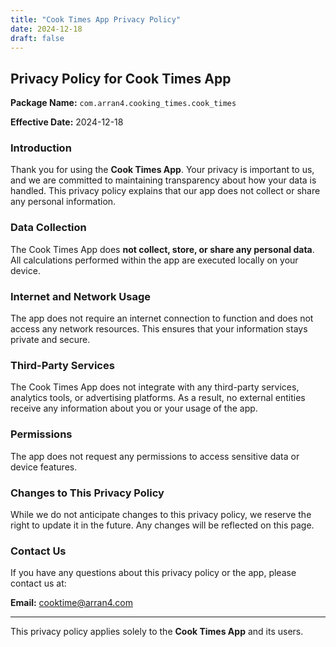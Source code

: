 ```yaml
---
title: "Cook Times App Privacy Policy"
date: 2024-12-18
draft: false
---
```


## Privacy Policy for Cook Times App

**Package Name:** `com.arran4.cooking_times.cook_times`

**Effective Date:** 2024-12-18

### Introduction
Thank you for using the **Cook Times App**. Your privacy is important to us, and we are committed to maintaining transparency about how your data is handled. This privacy policy explains that our app does not collect or share any personal information.

### Data Collection
The Cook Times App does **not collect, store, or share any personal data**. All calculations performed within the app are executed locally on your device.

### Internet and Network Usage
The app does not require an internet connection to function and does not access any network resources. This ensures that your information stays private and secure.

### Third-Party Services
The Cook Times App does not integrate with any third-party services, analytics tools, or advertising platforms. As a result, no external entities receive any information about you or your usage of the app.

### Permissions
The app does not request any permissions to access sensitive data or device features.

### Changes to This Privacy Policy
While we do not anticipate changes to this privacy policy, we reserve the right to update it in the future. Any changes will be reflected on this page.

### Contact Us
If you have any questions about this privacy policy or the app, please contact us at:

**Email:** cooktime@arran4.com

---

This privacy policy applies solely to the **Cook Times App** and its users.

